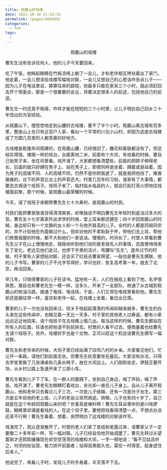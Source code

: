 ```yaml
---
title: 观鹿山的戏楼
date: 2021-10-10 21:22:52
permalink: /pages/8da588/
categories:
  - fun
tags:
  - 
---
```

 <p align="center">观鹿山的戏楼</p>

曹先生没有告诉任何人，他的儿子今天要回来。

吃了午饭，他眯起眼睛在竹板凉椅上躺了一会儿，才和老伴相互搀扶着出了家门。他走着，一会儿想该给戏楼写幅啥对联，一会儿又想自己的心思该咋告诉儿子――因为儿子在电话里说，算算往来的路程，他最多只能在家呆三个小时，就必须赶回去开个常委会，那是一个很重要的会议，将要决定很多人的前途，包括他自己的前途。 

曹先生一时还真不晓得，咋样才能在短短的三个小时里，让儿子明白自己回乡三十年悟出的为官经验。 

从观鹿山下，慢悠悠地走到山腰的古戏楼，要不了半个小时。观鹿山离古城有百多里，整座山上也只有近百户人家，看似一个平常的川北小山村，却因为这座古戏楼成了方圆几百里的人都羡慕的好地方。 

古戏楼是乾隆年间搭建的，在观鹿山腰，已经很旧了，雕花和匾联都没有了，但还结实得很。楼阁一样的戏台，台面离地二米，前面有个大坝，有戏看的时候，要自己抬凳子来，坐在坝里看。戏开演了，大家都想看清楚些，前面的把脖子伸得老长，后面的就只好蹲在凳子上、站在凳子上，即使同样是坐着、蹲着或是站着，因为凳子的高矮不同、人的高矮不同，仍然不是你把我遮了，就是我把他挡了，推推搡搡的，台下的声音比台上的声音还大。村里几百年的习俗，谁家有了大事情，都要去古城请个戏班子。戏班子来了，临村临乡临县的人，就会打起灯笼火把地往戏楼面前聚，那个时候，是观鹿山最荣耀的时候。 

今天，请了戏班子来朝贺曹先生七十大寿的，是观鹿山的村民。 

村民们能把曹家族谱背得清清爽爽，却惟独说不明白曹先生年轻时到底当过多大的官。曹先生十七岁离家外出求学的时候，堂上双亲都还健在；四十岁回观鹿山的时候，身边却只有一个文静的女人和一个与他齐肩高的儿子。全村的人都是同祖同宗的，并不计较他在外面做过什么，但却对他的不孝耿耿于怀，带他们去上坟、帮他们修葺祖屋的时候，都不大和他们一家说话。慢慢的，时间长了，村里人常看到曹先生父子在山上慢慢地走，隐隐地听到他们说的是老祖先人的事情，态度便悄悄发生了变化，老远见他们走过，也停下手里的活计，弯腰叫“先生”。逢年过节的时候，村子里有人家想贴对联，还会买了红纸去曹家拜望，一般也是曹先生撰联、他的儿子书写。曹家的儿子不光字写得好，学问也好，恢复高考第一年，就去了北京，再没回来。 

早几年，只晓得曹家的儿子在读书。猛地有一天，人们在报纸上看到了他，名字很熟悉，眉目也和曹老先生一模一样。没多久，开来了一支部队，修通了从古城到观鹿山的柏油马路，接通了电线、电话线，于是，人们又常在电视里看到他。曹先生却还是跟往常一样，喜欢和老伴一起，在戏楼上坐着，看日出日落。 

曹家的儿子一次也没有回来过，但关于他起起落落的传闻却越来越多，曹先生的白头发在这些传闻中，也眼见着一天比一天多。村子里的其他老人过寿诞，都有小辈远远近近地回来，请个戏班子在古戏楼上唱几出。每当这样的时候，曹先生都站在所有人的后面，任谁也把他请不到前排去。村里的人看不过去，便商量着也给曹先生请个戏班子。另外，戏楼好歹也是个文物，正可以趁这个机会请曹先生撰写一幅对联。 

曹先生和老伴来的时候，大坝子里已经站满了四邻八村的乡亲。大家看见他们，忙让开一条路，请他们到前面去坐。但曹先生执意要坐在最后。大家没有办法，只得去学堂里搬了几张课桌和几条长椅子，放在大坝边上。人们刚刚坐定，锣鼓正要开场，从乡村公路上急速开来了三部小车。 

曹先生看到儿子下了车，在一群人的簇拥下，坐到自己身边，喊了声妈，喊了声爸。戏开演了。曹老先生眼睛盯着戏台，余光却一直在儿子身上。自从儿子离开观鹿山，他和老伴只去看过儿子三次，一次是儿子结婚、还有一次是孙子出生，第三次是五年前他的老上级、儿子的老岳父突然病逝。转眼，儿子也有四十岁了，自己就是在这个年龄回观鹿山来的吧？世事真是难料啊！曹先生耳朵里听的是川戏锣鼓，眼睛里却满是看戏的人。在这个坝子里，要想把戏看得清楚一点，不想点办法还真不行啊！曹先生看着、想着，突然明白了这戏楼的对联该咋写。 

戏演完了，观众逐渐散开了，村里的老人们拿了宣纸和笔墨过来，请曹家父子一定要像二十多年前一样，写一幅对联。儿子已经自信地开始调墨了，曹先生转过头望着刚才还熙熙攘攘现在却空空荡荡的戏楼和大坝，一字一顿地说：“看不见姑且听之，何须四处钻营，极力排开前面者；站得高弗能久也，莫仗一时得意，挺身遮住后来人。” 

他说完了，再看儿子时，发现儿子的手悬着，半天落不下去。 

 